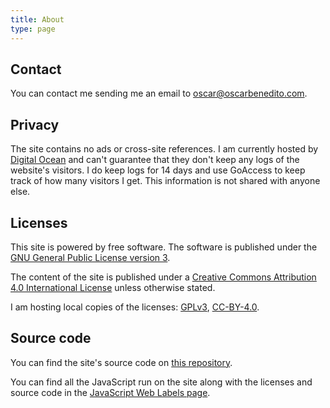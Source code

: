 ```yaml
---
title: About
type: page
---
```

## Contact

You can contact me sending me an email to [oscar@oscarbenedito.com](mailto:oscar@oscarbenedito.com).

## Privacy

The site contains no ads or cross-site references. I am currently hosted by [Digital Ocean](https://www.digitalocean.com/) and can't guarantee that they don't keep any logs of the website's visitors. I do keep logs for 14 days and use GoAccess to keep track of how many visitors I get. This information is not shared with anyone else.

## Licenses

This site is powered by free software. The software is published under the [GNU General Public License version 3](https://www.gnu.org/licenses/gpl-3.0.html).

The content of the site is published under a [Creative Commons Attribution 4.0 International License](https://creativecommons.org/licenses/by/4.0/) unless otherwise stated.

I am hosting local copies of the licenses: [GPLv3](/licenses/gpl-v3/), [CC-BY-4.0](/licenses/cc-by-4.0/).

## Source code

You can find the site's source code on [this repository](https://gitlab.com/oscarbenedito/oscarbenedito.com/).

You can find all the JavaScript run on the site along with the licenses and source code in the [JavaScript Web Labels page](/jsweblabels/).
